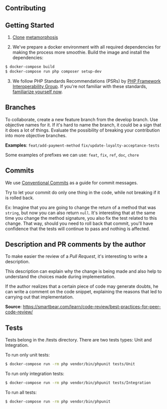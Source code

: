 ## Contributing

## Getting Started

1. [Clone](https://help.github.com/en/articles/cloning-a-repository) [metamorphosis](https://github.com/leroy-merlin-br/metamorphosis)

2. We've prepare a docker environment with all required dependencies for making the process more smoothie. Build
   the image and install the dependencies:

```bash 
$ docker-compose build
$ docker-compose run php composer setup-dev
```

3. We follow PHP Standards Recommendations (PSRs) by [PHP Framework Interoperability Group](http://www.php-fig.org/). If you're not familiar with these standards, [familiarize yourself now](https://github.com/php-fig/fig-standards).

## Branches

To collaborate, create a new feature branch from the develop branch.
Use objective names for it. If it's hard to name the branch,
it could be a sign that it does a lot of things.
Evaluate the possibility of breaking your contribution into more objective branches.

**Examples**: `feat/add-payment-method` `fix/update-loyalty-acceptance-tests`

Some examples of prefixes we can use: `feat`, `fix`, `ref`, `doc`, `chore`


## Commits

We use [Conventional Commits](https://www.conventionalcommits.org/en/v1.0.0/) as a guide for commit messages.

Try to let your commit do only one thing in the code, while not breaking if it is rolled back.

Ex: Imagine that you are going to change the return of a method that was `string`, but now you can also return `null`. It's interesting that at the same time you change the method signature, you also fix the test related to this change.
That way, should you need to roll back that commit, you'll have confidence that the tests will continue to pass and nothing is affected.


## Description and PR comments by the author

To make easier the review of a *Pull Request*, it's interesting to write a description.

This description can explain why the change is being made and also help to understand the choices made during implementation.

If the author realizes that a certain piece of code may generate doubts, he can write a comment on the code snippet, explaining the reasons that led to carrying out that implementation.

**Source**: https://smartbear.com/learn/code-review/best-practices-for-peer-code-review/


## Tests

Tests belong in the /tests directory. There are two tests types: Unit and Integration.

To run only unit tests:

```bash 
$ docker-compose run -rm php vendor/bin/phpunit tests/Unit
 ```

To run only integration tests:

```bash 
$ docker-compose run -rm php vendor/bin/phpunit tests/Integration
 ```

To run all tests:

 ```bash 
$ docker-compose run -rm php vendor/bin/phpunit
 ```
